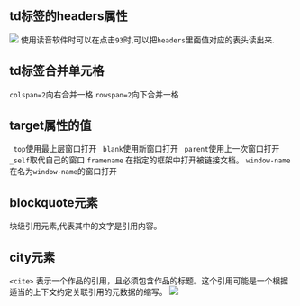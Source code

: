 ## td标签的headers属性
![](https://cdn.jsdelivr.net/gh/erichen1995/MarkdownPhotos@master/img/20200929154758.png)
使用读音软件时可以在点击`93`时,可以把`headers`里面值对应的表头读出来.

## td标签合并单元格
`colspan=2`向右合并一格
`rowspan=2`向下合并一格

## target属性的值
`_top`使用最上层窗口打开
`_blank`使用新窗口打开
`_parent`使用上一次窗口打开
`_self`取代自己的窗口
`framename`	在指定的框架中打开被链接文档。
`window-name`在名为`window-name`的窗口打开

## blockquote元素
块级引用元素,代表其中的文字是引用内容。

## city元素
`<cite>` 表示一个作品的引用，且必须包含作品的标题。这个引用可能是一个根据适当的上下文约定关联引用的元数据的缩写。
![](https://cdn.jsdelivr.net/gh/erichen1995/MarkdownPhotos@master/img/20200929200706.png)